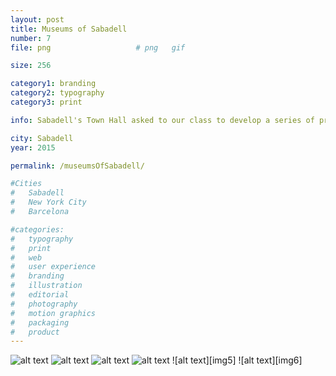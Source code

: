 ```yaml
---
layout: post
title: Museums of Sabadell
number: 7
file: png					# png	gif

size: 256

category1: branding
category2: typography
category3: print

info: Sabadell's Town Hall asked to our class to develop a series of proposals for a renewal of the Branding of the museums of the City, The main point of the briefing that they gave us was to create an image that differentiated the three institutions but showing a unification point. My proposal was a use of three different fonts, related to the Museums' theme and the three faces of the isometric view of a cube.  

city: Sabadell
year: 2015

permalink: /museumsOfSabadell/

#Cities
#	Sabadell
#	New York City
#	Barcelona

#categories:
#	typography
#	print
#	web
#	user experience
#	branding
#	illustration
#	editorial
#	photography
#	motion graphics
#	packaging
#	product
---
```


![alt text][img1]
![alt text][img2]
![alt text][img3]
![alt text][img4]
![alt text][img5]
![alt text][img6] 

[img1]: /img/proj/proj7_img1.png
[img2]: /img/proj/proj7_img2.png
[img3]: /img/proj/proj7_img3.png
[img4]: /img/proj/proj7_img4.png
[img4]: /img/proj/proj7_img5.png
[img4]: /img/proj/proj7_img6.png

